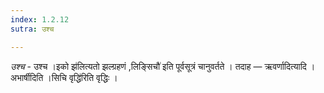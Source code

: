 ```yaml
---
index: 1.2.12
sutra: उश्च

---
```

_उश्च_ - उश्च ।इको झ॑लित्यतो झल्ग्रहणं ,लिङ्सिचौ॑ इति पूर्वसूत्रं चानुवर्तते । तदाह —  ऋवर्णादित्यादि । अभार्षीदिति ।सिचि वृद्धि॑रिति वृद्धिः ।